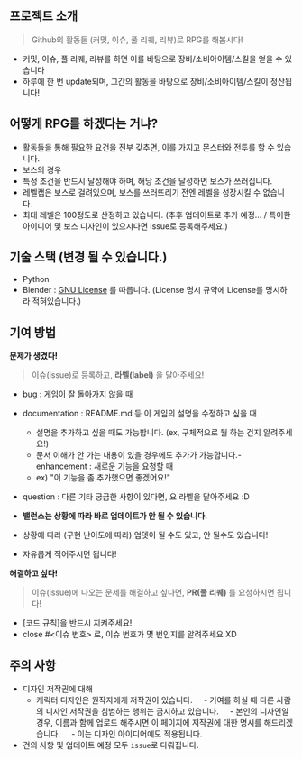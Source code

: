 ## 프로젝트 소개

> Github의 활동들 (커밋, 이슈, 풀 리퀘, 리뷰)로 RPG를 해봅시다!

- 커밋, 이슈, 풀 리퀘, 리뷰를 하면 이를 바탕으로 장비/소비아이템/스킬을 얻을 수 있습니다
- 하루에 한 번 update되며, 그간의 활동을 바탕으로 장비/소비아이템/스킬이 정산됩니다!

## 어떻게 RPG를 하겠다는 거냐?

- 활동들을 통해 필요한 요건을 전부 갖추면, 이를 가지고 몬스터와 전투를 할 수 있습니다.
- 보스의 경우
- 특정 조건을 반드시 달성해야 하며, 해당 조건을 달성하면 보스가 쓰러집니다.
- 레벨캡은 보스로 걸려있으며, 보스를 쓰러뜨리기 전엔 레벨을 성장시킬 수 없습니다.
- 최대 레벨은 100정도로 산정하고 있습니다. (추후 업데이트로 추가 예정... / 특이한 아이디어 및 보스 디자인이 있으시다면 issue로 등록해주세요.)

## 기술 스택 (변경 될 수 있습니다.)

- Python
- Blender : [GNU License](https://www.gnu.org/licenses/gpl-3.0.html) 를 따릅니다. (License 명시 규약에 License를 명시하라 적혀있습니다.)

## 기여 방법

**문제가 생겼다!**

> 이슈(issue)로 등록하고, **라벨(label)** 을 달아주세요!

- bug : 게임이 잘 돌아가지 않을 때
- documentation : README.md 등 이 게임의 설명을 수정하고 싶을 때
	- 설명을 추가하고 싶을 때도 가능합니다. (ex, 구체적으로 뭘 하는 건지 알려주세요!)
	- 문서 이해가 안 가는 내용이 있을 경우에도 추가가 가능합니다.- enhancement : 새로운 기능을 요청할 때
	- ex) "이 기능을 좀 추가했으면 좋겠어요!"
- question : 다른 기타 궁금한 사항이 있다면, 요 라벨을 달아주세요 :D

- **밸런스는 상황에 따라 바로 업데이트가 안 될 수 있습니다.**
- 상황에 따라 (구현 난이도에 따라) 업뎃이 될 수도 있고, 안 될수도 있습니다!
- 자유롭게 적어주시면 됩니다!

**해결하고 싶다!**

> 이슈(issue)에 나오는 문제를 해결하고 싶다면, **PR(풀 리퀘)** 를 요청하시면 됩니다!

- [코드 규칙]을 반드시 지켜주세요!
- close #<이슈 번호> 로, 이슈 번호가 몇 번인지를 알려주세요 XD

## 주의 사항

- 디자인 저작권에 대해 
	- 캐릭터 디자인은 원작자에게 저작권이 있습니다.
    - 기여를 하실 때 다른 사람의 디자인 저작권을 침범하는 행위는 금지하고 있습니다.
    - 본인의 디자인일 경우, 이름과 함께 업로드 해주시면 이 페이지에 저작권에 대한 명시를 해드리겠습니다.
    - 이는 디자인 아이디어에도 적용됩니다.
- 건의 사항 및 업데이트 예정 모두 `issue`로 다뤄집니다.
